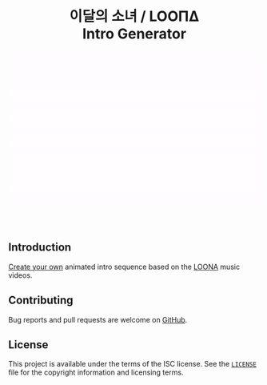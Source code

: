 <h1 align="center">이달의 소녀 / LOOΠΔ<br />Intro Generator</h1>
<p align="center">
  <a href="https://michaelbull.github.io/loona-intro-generator/"><img src="https://github.com/michaelbull/loona-intro-generator/raw/master/assets/preview.gif" alt="Preview" /></a>
</p>
<br />

## Introduction

[Create your own][app] animated intro sequence based on the
[LOONA][loonatheworld] music videos.

## Contributing

Bug reports and pull requests are welcome on [GitHub][github].

## License

This project is available under the terms of the ISC license. See the
[`LICENSE`](LICENSE) file for the copyright information and licensing terms.

[app]: https://michaelbull.github.io/loona-intro-generator/
[loonatheworld]: http://loonatheworld.com/
[github]: https://github.com/michaelbull/loona-intro-generator
